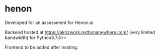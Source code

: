 # henon

Developed for an assessment for Henon.io

Backend hosted at https://akrizwork.pythonanywhere.com/ (very limited bandwidth) for Python3.7.3>=

Frontend to be added after hosting.
